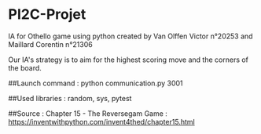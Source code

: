 # PI2C-Projet
IA for Othello game using python created by Van Olffen Victor n°20253 and Maillard Corentin n°21306

Our IA's strategy is to aim for the highest scoring move and the corners of the board.

##Launch command :
python communication.py 3001

##Used libraries :
random, sys, pytest

##Source :
Chapter 15 - The Reversegam Game : https://inventwithpython.com/invent4thed/chapter15.html
